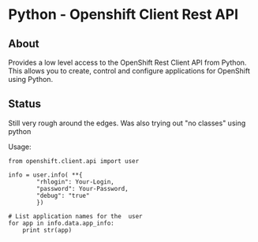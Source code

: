 
Python - Openshift Client Rest API
==================================

About
-----

Provides a low level access 
to the OpenShift Rest Client API 
from Python. This allows you to 
create, control and configure 
applications for OpenShift using 
Python. 


Status
------
Still very rough around the edges. Was 
also trying out "no classes" using python

Usage: 
    
    from openshift.client.api import user 

    info = user.info( **{
            "rhlogin": Your-Login, 
            "password": Your-Password, 
            "debug": "true"
            })

    # List application names for the  user
    for app in info.data.app_info:
        print str(app)





